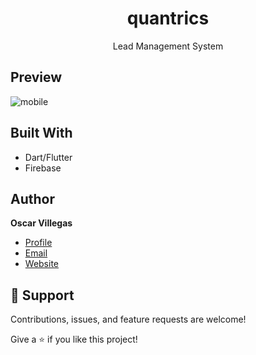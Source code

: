 <h1 align="center">quantrics<project-name></h1>

<p align="center">Lead Management System<project-description></p>


## Preview


![mobile](/assets/quantrics.gif)



## Built With

- Dart/Flutter
- Firebase

## Author

**Oscar Villegas**

- [Profile](https://github.com/techdelux "Techdelux")
- [Email](mailto:handcraftedtechnologies@gmail.com?subject=Hi "Hi!")
- [Website](https://techdelux.github.io/techdelux "Welcome")

## 🤝 Support

Contributions, issues, and feature requests are welcome!

Give a ⭐️ if you like this project!